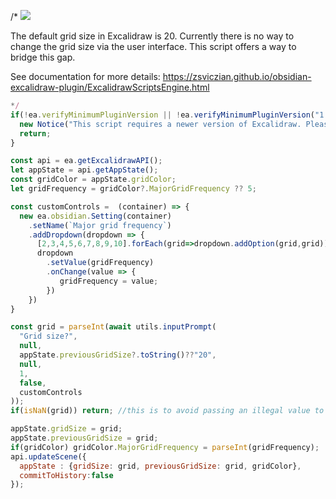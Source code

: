 /*
![](https://raw.githubusercontent.com/zsviczian/obsidian-excalidraw-plugin/master/images/scripts-grid.jpg)

The default grid size in Excalidraw is 20. Currently there is no way to change the grid size via the user interface. This script offers a way to bridge this gap.

See documentation for more details:
https://zsviczian.github.io/obsidian-excalidraw-plugin/ExcalidrawScriptsEngine.html

```javascript
*/
if(!ea.verifyMinimumPluginVersion || !ea.verifyMinimumPluginVersion("1.9.19")) {
  new Notice("This script requires a newer version of Excalidraw. Please install the latest version.");
  return;
}

const api = ea.getExcalidrawAPI();
let appState = api.getAppState();
const gridColor = appState.gridColor;
let gridFrequency = gridColor?.MajorGridFrequency ?? 5;

const customControls =  (container) => {
  new ea.obsidian.Setting(container)
    .setName(`Major grid frequency`)
    .addDropdown(dropdown => {
      [2,3,4,5,6,7,8,9,10].forEach(grid=>dropdown.addOption(grid,grid));
      dropdown
        .setValue(gridFrequency)
        .onChange(value => {
           gridFrequency = value;
        })
    })
}

const grid = parseInt(await utils.inputPrompt(
  "Grid size?",
  null,
  appState.previousGridSize?.toString()??"20",
  null,
  1,
  false,
  customControls
));
if(isNaN(grid)) return; //this is to avoid passing an illegal value to Excalidraw

appState.gridSize = grid;
appState.previousGridSize = grid;
if(gridColor) gridColor.MajorGridFrequency = parseInt(gridFrequency);
api.updateScene({
  appState : {gridSize: grid, previousGridSize: grid, gridColor},
  commitToHistory:false
});